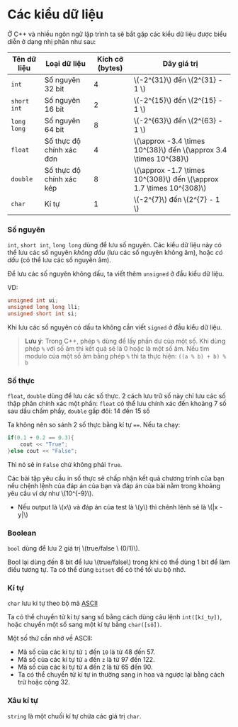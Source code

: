# Các kiểu dữ liệu

Ở C++ và nhiều ngôn ngữ lập trình ta sẽ bắt gặp các kiểu dữ liệu được biểu diễn ở dạng nhị phân như sau:

|Tên dữ liệu|Loại dữ liệu|Kích cỡ (bytes)|Dãy giá trị|
|---|---|---|---|
|`int`|Số nguyên 32 bit|4|\\(-2^{31}\\) đến \\(2^{31} - 1 \\)|
|`short int`|Số nguyên 16 bit|2|\\(-2^{15}\\) đến \\(2^{15} - 1 \\)|
|`long long`|Số nguyên 64 bit|8|\\(-2^{63}\\) đến \\(2^{63} - 1 \\)|
|`float`|Số thực độ chính xác đơn|4|\\(\approx -3.4 \times 10^{38}\\) đến \\(\approx 3.4 \times 10^{38}\\)|
|`double`|Số thực độ chính xác kép|8|\\(\approx -1.7 \times 10^{308}\\) đến \\(\approx 1.7 \times 10^{308}\\)||`bool`|Giá trị đúng/sai|1|`true` hoặc `false` (0 hoặc 1)|
|`char`|Kí tự|1|\\(-2^{7}\\) đến  \\(2^{7} - 1 \\)|


### Số nguyên

`int`, `short int`, `long long` dùng để lưu số nguyên. Các kiểu dữ liệu này có thể lưu các số nguyên *không dấu* (lưu các số nguyên không âm), hoặc *có dấu* (có thể lưu các số nguyên âm). 

Để lưu các số nguyên không dấu, ta viết thêm `unsigned` ở đầu kiểu dữ liệu.

VD:

```c++
unsigned int ui;
unsigned long long lli;
unsigned short int si;
```

Khi lưu các số nguyên có dấu ta không cần viết `signed` ở đầu kiểu dữ liệu.

> **Lưu ý**: Trong C++, phép `%` dùng để lấy phần dư của một số. Khi dùng phép `%` với số âm thì kết quả sẽ là 0 hoặc là một số âm. Nếu tìm modulo của một số âm bằng phép `%` thì ta thực hiện: `((a % b) + b) % b`

### Số thực

`float`, `double` dùng để lưu các số thực. 2 cách lưu trữ số này chỉ lưu các số thập phân chính xác một phần: `float` có thể lưu chính xác đến khoảng 7 số sau dấu chấm phẩy, `double` gấp đôi: 14 đến 15 số

Ta không nên so sánh 2 số thực bằng kí tự `==`. Nếu ta chạy:

```c++
if(0.1 + 0.2 == 0.3){
	cout << "True";
}else cout << "False";
```

Thì nó sẽ in `False` chứ không phải `True`.

Các bài tập yêu cầu in số thực sẽ chấp nhận kết quả chương trình của bạn nếu chệnh lệnh của đáp án của bạn và đáp án của bài nằm trong khoảng yêu cầu ví dự như \\(10^{-9}\\).

- Nếu output là \\(x\\) và đáp án của test là \\(y\\) thì chênh lênh sẽ là \\(|x - y|\\)

### Boolean

`bool` dùng để lưu 2 giá trị \\(true/false \ (0/1)\\).

Bool lại dùng đến 8 bit để lưu \\(true/false\\) trong khi có thể dùng 1 bit để làm điều tương tự. Ta có thể dùng `bitset` để có thể tối ưu bộ nhớ.

### Kí tự

`char` lưu kí tự theo bộ mã [ASCII](https://vi.wikipedia.org/wiki/ASCII)

Ta có thể chuyển từ kí tự sang số bằng cách dùng câu lệnh `int([kí_tự])`, hoặc chuyển một số sang một kí tự bằng `char([số])`.

Một số thứ cần nhớ về ASCII:

- Mã số của các kí tự từ `1` đến `10` là từ 48 đến 57.
- Mã số của các kí tự từ `a` đến `z` là từ 97 đến 122.
- Mã số của các kí tự từ `A` đến `Z` là từ 65 đến 90.
- Ta có thể chuyển từ kí tự in thường sang in hoa và ngược lại bằng cách trừ hoặc cộng 32.


### Xâu kí tự

`string` là một chuối kí tự chứa các giá trị `char`. 
